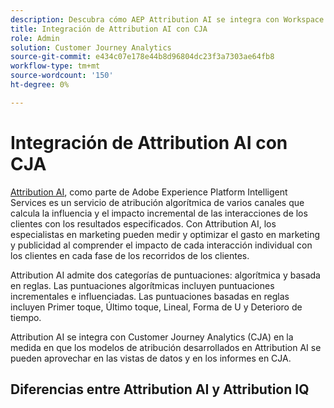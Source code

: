 ```yaml
---
description: Descubra cómo AEP Attribution AI se integra con Workspace en CJA.
title: Integración de Attribution AI con CJA
role: Admin
solution: Customer Journey Analytics
source-git-commit: e434c07e178e44b8d96804dc23f3a7303ae64fb8
workflow-type: tm+mt
source-wordcount: '150'
ht-degree: 0%

---
```


# Integración de Attribution AI con CJA

[Attribution AI](https://experienceleague.adobe.com/docs/experience-platform/intelligent-services/attribution-ai/overview.html?lang=en), como parte de Adobe Experience Platform Intelligent Services es un servicio de atribución algorítmica de varios canales que calcula la influencia y el impacto incremental de las interacciones de los clientes con los resultados especificados. Con Attribution AI, los especialistas en marketing pueden medir y optimizar el gasto en marketing y publicidad al comprender el impacto de cada interacción individual con los clientes en cada fase de los recorridos de los clientes.

Attribution AI admite dos categorías de puntuaciones: algorítmica y basada en reglas. Las puntuaciones algorítmicas incluyen puntuaciones incrementales e influenciadas. Las puntuaciones basadas en reglas incluyen Primer toque, Último toque, Lineal, Forma de U y Deterioro de tiempo.

Attribution AI se integra con Customer Journey Analytics (CJA) en la medida en que los modelos de atribución desarrollados en Attribution AI se pueden aprovechar en las vistas de datos y en los informes en CJA.

## Diferencias entre Attribution AI y Attribution IQ

